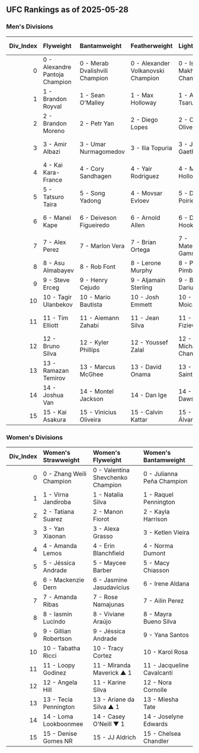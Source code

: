## UFC Rankings as of 2025-05-28

### Men's Divisions

|   Div_Index | Flyweight            | Bantamweight            | Featherweight         | Lightweight             | Welterweight          | Middleweight           | Light Heavyweight       | Heavyweight              |
|------------:|:---------------------|:------------------------|:----------------------|:------------------------|:----------------------|:-----------------------|:------------------------|:-------------------------|
|           0 | 0 - Alexandre Pantoja	Champion                      | 0 - Merab Dvalishvili	Champion                         | 0 - Alexander Volkanovski	Champion                       | 0 - Islam Makhachev	Champion                         | 0 - Jack Della Maddalena	Champion                       | 0 - Dricus Du Plessis	Champion                        | 0 - Magomed Ankalaev	Champion                         | 0 - Jon Jones	Champion                          |
|           1 | 1 - Brandon Royval   | 1 - Sean O'Malley       | 1 - Max Holloway      | 1 - Arman Tsarukyan     | 1 - Belal Muhammad    | 1 - Nassourdine Imavov | 1 - Alex Pereira        | 1 - Tom Aspinall	interim                          |
|           2 | 2 - Brandon Moreno   | 2 - Petr Yan            | 2 - Diego Lopes       | 2 - Charles Oliveira    | 2 - Sean Brady        | 2 - Sean Strickland    | 2 - Jiří Procházka      | 2 - Ciryl Gane           |
|           3 | 3 - Amir Albazi      | 3 - Umar Nurmagomedov   | 3 - Ilia Topuria      | 3 - Justin Gaethje      | 3 - Shavkat Rakhmonov | 3 - Khamzat Chimaev    | 3 - Carlos Ulberg       | 3 - Alexander Volkov     |
|           4 | 4 - Kai Kara-France  | 4 - Cory Sandhagen      | 4 - Yair Rodriguez    | 4 - Max Holloway        | 4 - Leon Edwards      | 4 - Israel Adesanya    | 4 - Jamahal Hill        | 4 - Sergei Pavlovich     |
|           5 | 5 - Tatsuro Taira    | 5 - Song Yadong         | 4 - Movsar Evloev     | 5 - Dustin Poirier      | 5 - Kamaru Usman      | 5 - Robert Whittaker   | 5 - Jan Błachowicz      | 5 - Curtis Blaydes       |
|           6 | 6 - Manel Kape       | 6 - Deiveson Figueiredo | 6 - Arnold Allen      | 6 - Dan Hooker          | 6 - Ian Machado Garry | 6 - Caio Borralho      | 6 - Aleksandar Rakić    | 6 - Jailton Almeida      |
|           7 | 7 - Alex Perez       | 7 - Marlon Vera         | 7 - Brian Ortega      | 7 - Mateusz Gamrot      | 7 - Joaquin Buckley   | 7 - Jared Cannonier    | 7 - Khalil Rountree Jr. | 7 - Serghei Spivac       |
|           8 | 8 - Asu Almabayev    | 8 - Rob Font            | 8 - Lerone Murphy     | 8 - Paddy Pimblett      | 8 - Michael Morales	▲ 4                       | 8 - Roman Dolidze      | 8 - Dominick Reyes      | 8 - Marcin Tybura        |
|           9 | 9 - Steve Erceg      | 9 - Henry Cejudo        | 9 - Aljamain Sterling | 9 - Beneil Dariush      | 9 - Colby Covington   | 9 - Anthony Hernandez  | 9 - Volkan Oezdemir     | 9 - Derrick Lewis        |
|          10 | 10 - Tagir Ulanbekov | 10 - Mario Bautista     | 10 - Josh Emmett      | 10 - Renato Moicano     | 10 - Gilbert Burns	▼ 2                       | 10 - Marvin Vettori    | 10 - Nikita Krylov      | 10 - Tai Tuivasa         |
|          11 | 11 - Tim Elliott     | 11 - Aiemann Zahabi     | 11 - Jean Silva       | 11 - Rafael Fiziev      | 11 - Geoff Neal	▼ 1                       | 11 - Brendan Allen     | 11 - Johnny Walker      | 11 - Waldo Cortes Acosta |
|          12 | 12 - Bruno Silva     | 12 - Kyler Phillips     | 12 - Youssef Zalal    | 12 - Michael Chandler   | 12 - Stephen Thompson	▼ 1                       | 12 - Paulo Costa       | 12 - Azamat Murzakanov  | 12 - Shamil Gaziev       |
|          13 | 13 - Ramazan Temirov | 13 - Marcus McGhee      | 13 - David Onama      | 13 - Benoît Saint Denis | 13 - Carlos Prates    | 13 - Reinier de Ridder | 13 - Zhang Mingyang     | 13 - Mick Parkin         |
|          14 | 14 - Joshua Van      | 14 - Montel Jackson     | 14 - Dan Ige          | 14 - Grant Dawson       | 14 - Vicente Luque    | 14 - Roman Kopylov     | 14 - Bogdan Guskov      | 14 - Tallison Teixeira   |
|          15 | 15 - Kai Asakura     | 15 - Vinicius Oliveira  | 15 - Calvin Kattar    | 15 - Joel Álvarez       | 15 - Michael Page     | 15 - Abus Magomedov    | 15 - Alonzo Menifield   | 15 - Martin Buday        |

### Women's Divisions

|   Div_Index | Women's Strawweight   | Women's Flyweight        | Women's Bantamweight       |
|------------:|:----------------------|:-------------------------|:---------------------------|
|           0 | 0 - Zhang Weili	Champion                       | 0 - Valentina Shevchenko	Champion                          | 0 - Julianna Peña	Champion                            |
|           1 | 1 - Virna Jandiroba   | 1 - Natalia Silva        | 1 - Raquel Pennington      |
|           2 | 2 - Tatiana Suarez    | 2 - Manon Fiorot         | 2 - Kayla Harrison         |
|           3 | 3 - Yan Xiaonan       | 3 - Alexa Grasso         | 3 - Ketlen Vieira          |
|           4 | 4 - Amanda Lemos      | 4 - Erin Blanchfield     | 4 - Norma Dumont           |
|           5 | 5 - Jéssica Andrade   | 5 - Maycee Barber        | 5 - Macy Chiasson          |
|           6 | 6 - Mackenzie Dern    | 6 - Jasmine Jasudavicius | 6 - Irene Aldana           |
|           7 | 7 - Amanda Ribas      | 7 - Rose Namajunas       | 7 - Ailin Perez            |
|           8 | 8 - Iasmin Lucindo    | 8 - Viviane Araújo       | 8 - Mayra Bueno Silva      |
|           9 | 9 - Gillian Robertson | 9 - Jéssica Andrade      | 9 - Yana Santos            |
|          10 | 10 - Tabatha Ricci    | 10 - Tracy Cortez        | 10 - Karol Rosa            |
|          11 | 11 - Loopy Godinez    | 11 - Miranda Maverick	▲ 1                          | 11 - Jacqueline Cavalcanti |
|          12 | 12 - Angela Hill      | 11 - Karine Silva        | 12 - Nora Cornolle         |
|          13 | 13 - Tecia Pennington | 13 - Ariane da Silva	▲ 1                          | 13 - Miesha Tate           |
|          14 | 14 - Loma Lookboonmee | 14 - Casey O'Neill	▼ 1                          | 14 - Joselyne Edwards      |
|          15 | 15 - Denise Gomes	NR                       | 15 - JJ Aldrich          | 15 - Chelsea Chandler      |
